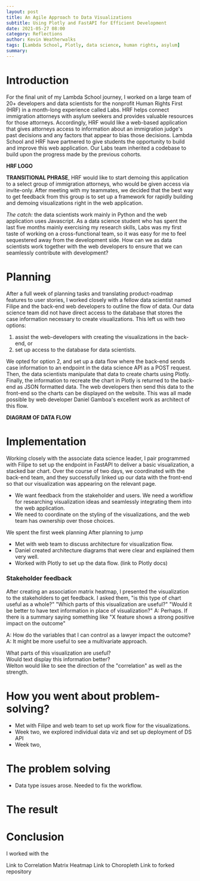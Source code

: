 ```yaml
---
layout: post
title: An Agile Approach to Data Visualizations
subtitle: Using Plotly and FastAPI for Efficient Development
date: 2021-05-27 08:00
category: Reflections
author: Kevin Weatherwalks
tags: [Lambda School, Plotly, data science, human rights, asylum]
summary: 
---
```


# Introduction
For the final unit of my Lambda School journey, I worked on a large team of 20+ developers and data scientists for the nonprofit Human Rights First (HRF) in a month-long experience called Labs. HRF helps connect immigration attorneys with asylum seekers and provides valuable resources for those attorneys. Accordingly, HRF would like a web-based application that gives attorneys access to information about an immigration judge's past decisions and any factors that appear to bias those decisions. Lambda School and HRF have partnered to give students the opportunity to build and improve this web application. 
Our Labs team inherited a codebase to build upon the progress made by the previous cohorts.

**HRF LOGO**

**TRANSITIONAL PHRASE**, HRF would like to start demoing this application to a select group of immigration attorneys, who would be given access via invite-only. After meeting with my teammates, we decided that the best way to get feedback from this group is to set up a framework for rapidly building and demoing visualizations right in the web application.

*The catch:* the data scientists work mainly in Python and the web application uses Javascript. As a data science student who has spent the last five months mainly exercising my research skills, Labs was my first taste of working on a cross-functional team, so it was easy for me to feel sequestered away from the development side. How can we as  data scientists work together with the web developers to ensure that we can seamlessly contribute with development?

# Planning
After a full week of planning tasks and translating product-roadmap features to user stories, I worked closely with a fellow data scientist named Filipe and the back-end web developers to outline the flow of data. Our data science team did not have direct access to the database that stores the case information necessary to create visualizations.
This left us with two options:
1. assist the web-developers with creating the visualizations in the back-end, or
1. set up access to the database for data scientists.

We opted for option 2, and set up a data flow where the back-end sends case information to an endpoint in the data science API as a POST request. Then, the data scientists manipulate that data to create charts using Plotly. Finally, the information to recreate the chart in Plotly is returned to the back-end as JSON formatted data. The web developers then send this data to the front-end so the charts can be displayed on the website. This was all made possible by web developer Daniel Gamboa's excellent work as architect of this flow.

**DIAGRAM OF DATA FLOW**

# Implementation
Working closely with the associate data science leader, I pair programmed with Filipe to set up the endpoint in FastAPI to deliver a basic visualization, a stacked bar chart. Over the course of two days, we coordinated with the back-end team, and they successfully linked up our data with the front-end so that our visualization was appearing on the relevant page.

- We want feedback from the stakeholder and users. We need a workflow for researching visualization ideas and seamlessly integrating them into the web application.
- We need to coordinate on the styling of the visualizations, and the web team has ownership over those choices.

We spent the first week planning 
After planning to jump
- Met with web team to discuss architecture for visualization flow.  
- Daniel created architecture diagrams that were clear and explained them very well.
- Worked with Plotly to set up the data flow. (link to Plotly docs)

### Stakeholder feedback
After creating an association matrix heatmap, I presented the visualization to the stakeholders to get feedback. I asked them, "is this type of chart useful as a whole?"
"Which parts of this visualization are useful?"
"Would it be better to have text information in place of visualization?"
A: Perhaps. If there is a summary saying something like "X feature shows a strong positive impact on the outcome"

A: How do the variables that I can control as a lawyer impact the outcome?
A: It might be more useful to see a multivariate approach.


What parts of this visualization are useful?  
Would text display this information better?  
Welton would like to see the direction of the "correlation" as well as the strength.

# How you went about problem-solving?
- Met with Filipe and web team to set up work flow for the visualizations. 
- Week two, we explored individual data viz and set up deployment of DS API
- Week two,

# The problem solving
- Data type issues arose. Needed to fix the workflow.


# The result


# Conclusion
I worked with the 

Link to Correlation Matrix Heatmap
Link to Choropleth
Link to forked repository

<!-- ![Logistic Regression ROC](/assets/blogresources/wikiml/roc_log_test.svg) -->
<!-- <img src="/assets/blogresources/wikiml/roc_log_test.svg" width="500"> -->